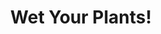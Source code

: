 ---
pid: ws27
title: Wet Your Plants!
location_transcription: Washington Square Park
coordinates: "[-75.152342329954, 39.947049041462]"
zipcode: '19107'
gen_neighborhood: Center City
neighborhood: Washington Square West,Avenue of The Arts,Midtown Village,Chinatown
outside_phl: 
age: '27'
age_range: 20-29
instagram: 
image_file_name: ws_27.jpg
proposal_transcription: |-
  //rainwater that drains// from coffee pot, being poured into //plants// in mug
  coffee travel mug with //a logo for Philadelphia//
topic: Environment,Food,Sustainability
topic_summary: 0, 0, 0
type: Sculpture Statue,Meal
keywords_other: coffee, plants, drainage, stormwater management
credit: Kate Banford
image_labels: 
twitter: 
facebook: 
permalink: "/monuments/ws27/"
layout: item-page
---